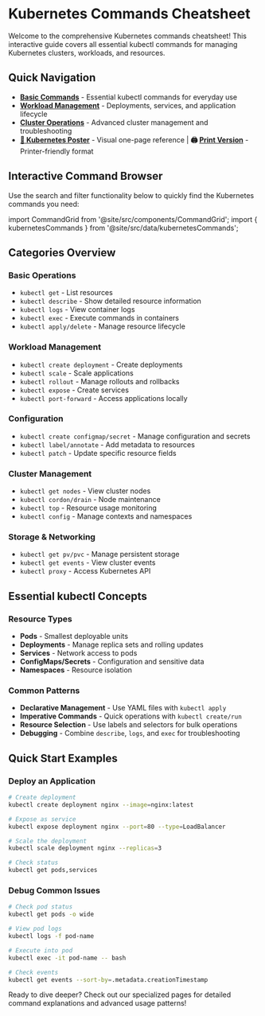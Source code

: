 # Kubernetes Commands Cheatsheet

Welcome to the comprehensive Kubernetes commands cheatsheet! This interactive guide covers all essential kubectl commands for managing Kubernetes clusters, workloads, and resources.

## Quick Navigation

- **[Basic Commands](./basic-commands)** - Essential kubectl commands for everyday use
- **[Workload Management](./workload-management)** - Deployments, services, and application lifecycle
- **[Cluster Operations](./cluster-operations)** - Advanced cluster management and troubleshooting
- **[📄 Kubernetes Poster](./poster)** - Visual one-page reference | **🖨️ [Print Version](./poster-print)** - Printer-friendly format

## Interactive Command Browser

Use the search and filter functionality below to quickly find the Kubernetes commands you need:

import CommandGrid from '@site/src/components/CommandGrid';
import { kubernetesCommands } from '@site/src/data/kubernetesCommands';

<CommandGrid commands={kubernetesCommands} />

## Categories Overview

### Basic Operations
- `kubectl get` - List resources
- `kubectl describe` - Show detailed resource information
- `kubectl logs` - View container logs
- `kubectl exec` - Execute commands in containers
- `kubectl apply/delete` - Manage resource lifecycle

### Workload Management
- `kubectl create deployment` - Create deployments
- `kubectl scale` - Scale applications
- `kubectl rollout` - Manage rollouts and rollbacks
- `kubectl expose` - Create services
- `kubectl port-forward` - Access applications locally

### Configuration
- `kubectl create configmap/secret` - Manage configuration and secrets
- `kubectl label/annotate` - Add metadata to resources
- `kubectl patch` - Update specific resource fields

### Cluster Management
- `kubectl get nodes` - View cluster nodes
- `kubectl cordon/drain` - Node maintenance
- `kubectl top` - Resource usage monitoring
- `kubectl config` - Manage contexts and namespaces

### Storage & Networking
- `kubectl get pv/pvc` - Manage persistent storage
- `kubectl get events` - View cluster events
- `kubectl proxy` - Access Kubernetes API

## Essential kubectl Concepts

### Resource Types
- **Pods** - Smallest deployable units
- **Deployments** - Manage replica sets and rolling updates
- **Services** - Network access to pods
- **ConfigMaps/Secrets** - Configuration and sensitive data
- **Namespaces** - Resource isolation

### Common Patterns
- **Declarative Management** - Use YAML files with `kubectl apply`
- **Imperative Commands** - Quick operations with `kubectl create/run`
- **Resource Selection** - Use labels and selectors for bulk operations
- **Debugging** - Combine `describe`, `logs`, and `exec` for troubleshooting

## Quick Start Examples

### Deploy an Application
```bash
# Create deployment
kubectl create deployment nginx --image=nginx:latest

# Expose as service
kubectl expose deployment nginx --port=80 --type=LoadBalancer

# Scale the deployment
kubectl scale deployment nginx --replicas=3

# Check status
kubectl get pods,services
```

### Debug Common Issues
```bash
# Check pod status
kubectl get pods -o wide

# View pod logs
kubectl logs -f pod-name

# Execute into pod
kubectl exec -it pod-name -- bash

# Check events
kubectl get events --sort-by=.metadata.creationTimestamp
```

Ready to dive deeper? Check out our specialized pages for detailed command explanations and advanced usage patterns!
